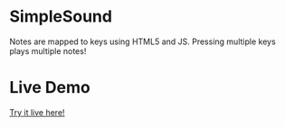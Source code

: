 # SimpleSound

Notes are mapped to keys using HTML5 and JS. Pressing multiple keys plays multiple notes!

# Live Demo

[Try it live here!](https://strawstack.github.io/SimpleSound/)
